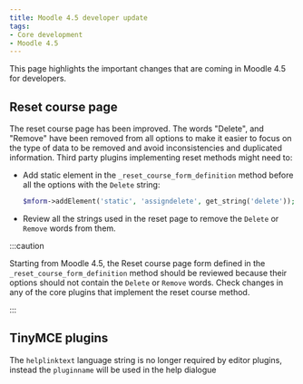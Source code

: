 ```yaml
---
title: Moodle 4.5 developer update
tags:
- Core development
- Moodle 4.5
---
```


<!-- markdownlint-disable no-inline-html -->

This page highlights the important changes that are coming in Moodle 4.5 for developers.

## Reset course page

The reset course page has been improved. The words "Delete", and "Remove" have been removed from all options to make it easier to focus on the type of data to be removed and avoid inconsistencies and duplicated information.
Third party plugins implementing reset methods might need to:

- Add static element in the `_reset_course_form_definition` method before all the options with the `Delete` string:

    ```php
    $mform->addElement('static', 'assigndelete', get_string('delete'));
    ```

- Review all the strings used in the reset page to remove the `Delete` or `Remove` words from them.

:::caution

Starting from Moodle 4.5, the Reset course page form defined in the `_reset_course_form_definition` method should be reviewed because their options should not contain the `Delete` or `Remove` words.
Check changes in any of the core plugins that implement the reset course method.

:::

## TinyMCE plugins

The `helplinktext` language string is no longer required by editor plugins, instead the `pluginname` will be used in the help dialogue

